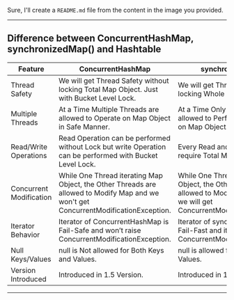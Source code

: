 Sure, I'll create a `README.md` file from the content in the image you provided.

---

## Difference between ConcurrentHashMap, synchronizedMap() and Hashtable

| Feature | ConcurrentHashMap | synchronizedMap() | Hashtable |
|---------|--------------------|-------------------|-----------|
| Thread Safety | We will get Thread Safety without locking Total Map Object. Just with Bucket Level Lock. | We will get Thread Safety by locking Whole Map Object. | We will get Thread Safety by locking Whole Map Object. |
| Multiple Threads | At a Time Multiple Threads are allowed to Operate on Map Object in Safe Manner. | At a Time Only One Thread is allowed to Perform any Operation on Map Object. | At a Time Only One Thread is allowed to Operate on Map Object. |
| Read/Write Operations | Read Operation can be performed without Lock but write Operation can be performed with Bucket Level Lock. | Every Read and Write Operations require Total Map Object Lock. | Every Read and Write Operations require Total Map Object Lock. |
| Concurrent Modification | While One Thread iterating Map Object, the Other Threads are allowed to Modify Map and we won't get ConcurrentModificationException. | While One Thread iterating Map Object, the Other Threads are Not allowed to Modify Map. Otherwise we will get ConcurrentModificationException. | While One Thread iterating Map Object, the Other Threads are Not allowed to Modify Map. Otherwise we will get ConcurrentModificationException. |
| Iterator Behavior | Iterator of ConcurrentHashMap is Fail-Safe and won’t raise ConcurrentModificationException. | Iterator of synchronizedMap is Fail-Fast and it will raise ConcurrentModificationException. | Iterator of Hashtable is Fail-Fast and it will raise ConcurrentModificationException. |
| Null Keys/Values | null is Not allowed for Both Keys and Values. | null is allowed for Both Keys and Values. | null is Not allowed for Both Keys and Values. |
| Version Introduced | Introduced in 1.5 Version. | Introduced in 1.2 Version. | Introduced in 1.0 Version. |

---